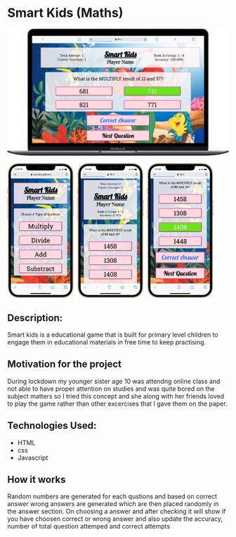 # Smart Kids (Maths)
![Desktop Design](./output/desktop.png)

<img src="./output/mobileHome.png" width = "30%">&nbsp;
<img src="./output/mobile1.png" width = "30%">&nbsp;
<img src="./output/mobile2.png" width = "30%">

## Description:
Smart kids is a educational game that is built for primary level children to engage them in educational materials in free time to keep practising.

## Motivation for the project
During lockdown my younger sister age 10 was attendng online class and not able to have proper attention on studies and was quite bored on the subject matters so I tried this concept and she along with her friends loved to play the game rather than other excercises that I gave them on the paper.

## Technologies Used:
- HTML
- css
- Javascript

## How it works
Random numbers are generated for each qustions and based on correct answer wrong answers are generated which are then placed randomly in the answer section. On choosing a answer and after checking it will show if you have choosen correct or wrong answer and also update the accuracy, number of total question attemped and correct attempts
